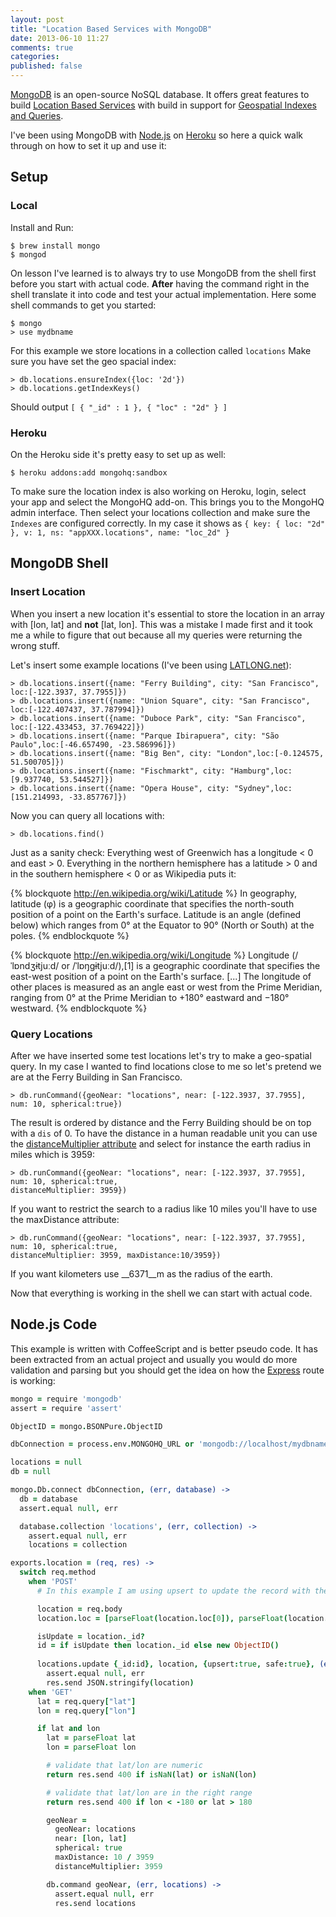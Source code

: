 ```yaml
---
layout: post
title: "Location Based Services with MongoDB"
date: 2013-06-10 11:27
comments: true
categories: 
published: false
---
```


[MongoDB](http://www.mongodb.org/) is an open-source NoSQL database. It offers great features to build [Location Based Services](https://en.wikipedia.org/wiki/Location-based_service) with build in support for [Geospatial Indexes and Queries](http://docs.mongodb.org/manual/applications/geospatial-indexes/).

I've been using MongoDB with [Node.js](http://nodejs.org) on [Heroku](http://heroku.com) so here a quick walk through on how to set it up and use it:

## Setup

### Local

Install and Run:

    $ brew install mongo
    $ mongod

On lesson I've learned is to always try to use MongoDB from the shell first before you start with actual code. __After__ having the command right in the shell translate it into code and test your actual implementation. Here some shell commands to get you started:

    $ mongo
    > use mydbname

For this example we store locations in a collection called `locations`
Make sure you have set the geo spacial index:

    > db.locations.ensureIndex({loc: '2d'})
    > db.locations.getIndexKeys()

Should output `[ { "_id" : 1 }, { "loc" : "2d" } ]`

### Heroku

On the Heroku side it's pretty easy to set up as well:

    $ heroku addons:add mongohq:sandbox

To make sure the location index is also working on Heroku, login, select your app and select the MongoHQ add-on. This brings you to the MongoHQ admin interface. Then select your locations collection and make sure the `Indexes` are configured correctly. In my case it shows as `{ key: { loc: "2d" }, v: 1, ns: "appXXX.locations", name: "loc_2d" }`

## MongoDB Shell

### Insert Location

When you insert a new location it's essential to store the location in an array with [lon, lat] and __not__ [lat, lon]. This was a mistake I made first and it took me a while to figure that out because all my queries were returning the wrong stuff.

Let's insert some example locations (I've been using [LATLONG.net](http://www.latlong.net/)):

    > db.locations.insert({name: "Ferry Building", city: "San Francisco", loc:[-122.3937, 37.7955]})
    > db.locations.insert({name: "Union Square", city: "San Francisco", loc:[-122.407437, 37.787994]})
    > db.locations.insert({name: "Duboce Park", city: "San Francisco", loc:[-122.433453, 37.769422]}) 
    > db.locations.insert({name: "Parque Ibirapuera", city: "São Paulo",loc:[-46.657490, -23.586996]})
    > db.locations.insert({name: "Big Ben", city: "London",loc:[-0.124575, 51.500705]})
    > db.locations.insert({name: "Fischmarkt", city: "Hamburg",loc:[9.937740, 53.544527]})
    > db.locations.insert({name: "Opera House", city: "Sydney",loc:[151.214993, -33.857767]})


Now you can query all locations with:

    > db.locations.find()

Just as a sanity check: Everything west of Greenwich has a longitude < 0 and east > 0. Everything in the northern hemisphere has a latitude > 0 and in the southern hemisphere < 0 or as Wikipedia puts it:

{% blockquote http://en.wikipedia.org/wiki/Latitude %}
In geography, latitude (φ) is a geographic coordinate that specifies the north-south position of a point on the Earth's surface. Latitude is an angle (defined below) which ranges from 0° at the Equator to 90° (North or South) at the poles.
{% endblockquote %}

{% blockquote http://en.wikipedia.org/wiki/Longitude %}
Longitude (/ˈlɒndʒɨtjuːd/ or /ˈlɒŋɡɨtjuːd/),[1] is a geographic coordinate that specifies the east-west position of a point on the Earth's surface. [...] The longitude of other places is measured as an angle east or west from the Prime Meridian, ranging from 0° at the Prime Meridian to +180° eastward and −180° westward.
{% endblockquote %}

### Query Locations

After we have inserted some test locations let's try to make a geo-spatial query. In my case I wanted to find locations close to me so let's pretend we are at the Ferry Building in San Francisco.

    > db.runCommand({geoNear: "locations", near: [-122.3937, 37.7955], num: 10, spherical:true})

The result is ordered by distance and the Ferry Building should be on top with a `dis` of 0. To have the distance in a human readable unit you can use the [distanceMultiplier attribute](http://docs.mongodb.org/manual/tutorial/calculate-distances-using-spherical-geometry-with-2d-geospatial-indexes/#geospatial-indexes-distance-multiplier) and select for instance the earth radius in miles which is 3959:

    > db.runCommand({geoNear: "locations", near: [-122.3937, 37.7955], num: 10, spherical:true,
    distanceMultiplier: 3959})

If you want to restrict the search to a radius like 10 miles you'll have to use the maxDistance attribute:

    > db.runCommand({geoNear: "locations", near: [-122.3937, 37.7955], num: 10, spherical:true,
    distanceMultiplier: 3959, maxDistance:10/3959})

If you want kilometers use __6371__m as the radius of the earth.

Now that everything is working in the shell we can start with actual code.

## Node.js Code

This example is written with CoffeeScript and is better pseudo code. It has been extracted from an actual project and usually you would do more validation and parsing but you should get the idea on how the [Express](http://expressjs.com/) route is working:

``` coffeescript
mongo = require 'mongodb'
assert = require 'assert'

ObjectID = mongo.BSONPure.ObjectID

dbConnection = process.env.MONGOHQ_URL or 'mongodb://localhost/mydbname'

locations = null
db = null

mongo.Db.connect dbConnection, (err, database) ->
  db = database
  assert.equal null, err

  database.collection 'locations', (err, collection) ->
    assert.equal null, err
    locations = collection

exports.location = (req, res) ->
  switch req.method
    when 'POST'
      # In this example I am using upsert to update the record with the existing _id when present or create a new ObjectID if not:

      location = req.body
      location.loc = [parseFloat(location.loc[0]), parseFloat(location.loc[1])]

      isUpdate = location._id?
      id = if isUpdate then location._id else new ObjectID()
         
      locations.update {_id:id}, location, {upsert:true, safe:true}, (err, result) ->
        assert.equal null, err
        res.send JSON.stringify(location)
    when 'GET'
      lat = req.query["lat"]
      lon = req.query["lon"]

      if lat and lon
        lat = parseFloat lat
        lon = parseFloat lon

        # validate that lat/lon are numeric
        return res.send 400 if isNaN(lat) or isNaN(lon)

        # validate that lat/lon are in the right range
        return res.send 400 if lon < -180 or lat > 180

        geoNear = 
          geoNear: locations
          near: [lon, lat]
          spherical: true
          maxDistance: 10 / 3959
          distanceMultiplier: 3959

        db.command geoNear, (err, locations) ->
          assert.equal null, err
          res.send locations
```

